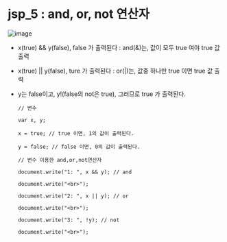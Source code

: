 # jsp_5 : and, or, not 연산자

![image](https://user-images.githubusercontent.com/37132897/158109458-f1e3874a-8d2f-4f0f-9479-197190382c04.png)
- x(true) && y(false), false 가 출력된다 : and(&)는, 값이 모두 true 여야 true 값 출력
- x(true) || y(false), ture 가 출력된다 : or(|)는, 값중 하나만 true 이면 true 값 출력
- y는 false이고, y!(false의 not은 true), 그러므로 true 가 출력된다.

      // 변수 
      
      var x, y;
      
      x = true; // true 이면, 1의 값이 출력된다.
      
      y = false; // false 이면, 0의 값이 출력된다.
      
      // 변수 이용한 and,or,not연산자
      
      document.write("1: ", x && y); // and
      
      document.write("<br>");
      
      document.write("2: ", x || y); // or
      
      document.write("<br>");
      
      document.write("3: ", !y); // not
      
      document.write("<br>");

